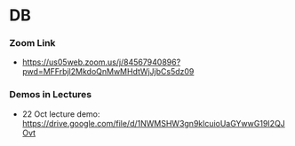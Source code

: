# DB

<!--
```diff
- The 10 Dec lecture will be postponed. I will not be in the faculty tomorrow.
```
-->

### Zoom Link
- https://us05web.zoom.us/j/84567940896?pwd=MFFrbjl2MkdoQnMwMHdtWjJjbCs5dz09

### Demos in Lectures 
- 22 Oct lecture demo: https://drive.google.com/file/d/1NWMSHW3gn9klcuioUaGYwwG19I2QJOvt

<!--
```diff
+ Tomorrow, 04 Sep, there will be no new lecture. 
+ I will be available at the below zoom link to answer any issue you have.
+ Feel free not to attend.
- Finally, share this info with your colleagues. 
```
-->

<!-- 
- The above file has been updated, including the 22 October lecture.
## Lectures
- **Lecture 1** 
  - File "DFo1.pdf" https://raw.githubusercontent.com/fcai-b/db/main/DFo1.pdf
-->
